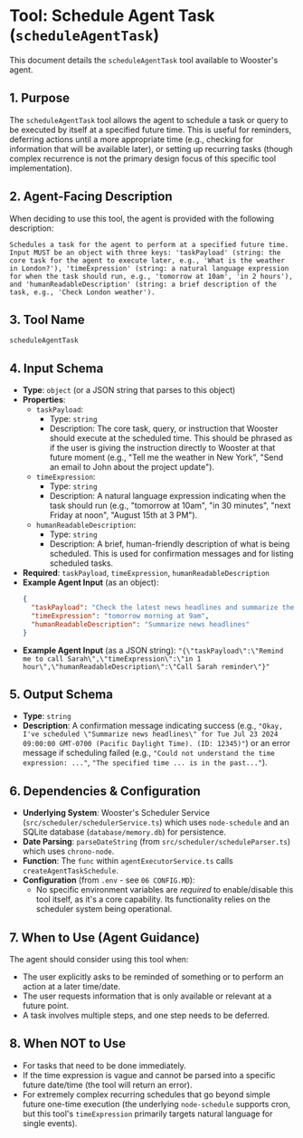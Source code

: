# Tool: Schedule Agent Task (`scheduleAgentTask`)

This document details the `scheduleAgentTask` tool available to Wooster's agent.

## 1. Purpose

The `scheduleAgentTask` tool allows the agent to schedule a task or query to be executed by itself at a specified future time. This is useful for reminders, deferring actions until a more appropriate time (e.g., checking for information that will be available later), or setting up recurring tasks (though complex recurrence is not the primary design focus of this specific tool implementation).

## 2. Agent-Facing Description

When deciding to use this tool, the agent is provided with the following description:

```
Schedules a task for the agent to perform at a specified future time. Input MUST be an object with three keys: 'taskPayload' (string: the core task for the agent to execute later, e.g., 'What is the weather in London?'), 'timeExpression' (string: a natural language expression for when the task should run, e.g., 'tomorrow at 10am', 'in 2 hours'), and 'humanReadableDescription' (string: a brief description of the task, e.g., 'Check London weather').
```

## 3. Tool Name

`scheduleAgentTask`

## 4. Input Schema

- **Type**: `object` (or a JSON string that parses to this object)
- **Properties**:
    - `taskPayload`:
        - Type: `string`
        - Description: The core task, query, or instruction that Wooster should execute at the scheduled time. This should be phrased as if the user is giving the instruction directly to Wooster at that future moment (e.g., "Tell me the weather in New York", "Send an email to John about the project update").
    - `timeExpression`:
        - Type: `string`
        - Description: A natural language expression indicating when the task should run (e.g., "tomorrow at 10am", "in 30 minutes", "next Friday at noon", "August 15th at 3 PM").
    - `humanReadableDescription`:
        - Type: `string`
        - Description: A brief, human-friendly description of what is being scheduled. This is used for confirmation messages and for listing scheduled tasks.
- **Required**: `taskPayload`, `timeExpression`, `humanReadableDescription`
- **Example Agent Input** (as an object):
  ```json
  {
    "taskPayload": "Check the latest news headlines and summarize them for me.",
    "timeExpression": "tomorrow morning at 9am",
    "humanReadableDescription": "Summarize news headlines"
  }
  ```
- **Example Agent Input** (as a JSON string):
  `"{\"taskPayload\":\"Remind me to call Sarah\",\"timeExpression\":\"in 1 hour\",\"humanReadableDescription\":\"Call Sarah reminder\"}"`

## 5. Output Schema

- **Type**: `string`
- **Description**: A confirmation message indicating success (e.g., `"Okay, I've scheduled \"Summarize news headlines\" for Tue Jul 23 2024 09:00:00 GMT-0700 (Pacific Daylight Time). (ID: 12345)"`) or an error message if scheduling failed (e.g., `"Could not understand the time expression: ..."`, `"The specified time ... is in the past..."`).

## 6. Dependencies & Configuration

- **Underlying System**: Wooster's Scheduler Service (`src/scheduler/schedulerService.ts`) which uses `node-schedule` and an SQLite database (`database/memory.db`) for persistence.
- **Date Parsing**: `parseDateString` (from `src/scheduler/scheduleParser.ts`) which uses `chrono-node`.
- **Function**: The `func` within `agentExecutorService.ts` calls `createAgentTaskSchedule`.
- **Configuration** (from `.env` - see `06 CONFIG.MD`):
    - No specific environment variables are *required* to enable/disable this tool itself, as it's a core capability. Its functionality relies on the scheduler system being operational.

## 7. When to Use (Agent Guidance)

The agent should consider using this tool when:

- The user explicitly asks to be reminded of something or to perform an action at a later time/date.
- The user requests information that is only available or relevant at a future point.
- A task involves multiple steps, and one step needs to be deferred.

## 8. When NOT to Use

- For tasks that need to be done immediately.
- If the time expression is vague and cannot be parsed into a specific future date/time (the tool will return an error).
- For extremely complex recurring schedules that go beyond simple future one-time execution (the underlying `node-schedule` supports cron, but this tool's `timeExpression` primarily targets natural language for single events). 
